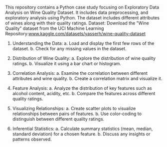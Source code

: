 This repository contains a Python case study focusing on Exploratory Data Analysis on 
Wine Quality Dataset. It includes data preprocessing, and exploratory analysis using Python.
The dataset includes different attributes of wines along with their quality ratings.
Dataset: Download the "Wine Quality" dataset from the UCI Machine Learning Repository:www.kaggle.com/datasets/yasserh/wine-quality-dataset

1. Understanding the Data:
a. Load and display the first few rows of the dataset.
b. Check for any missing values in the dataset.

2. Distribution of Wine Quality:
a. Explore the distribution of wine quality ratings.
b. Visualize it using a bar chart or histogram.

3. Correlation Analysis:
a. Examine the correlation between different attributes and wine quality.
b. Create a correlation matrix and visualize it.

4. Feature Analysis:
a. Analyze the distribution of key features such as alcohol content, acidity, etc.
b. Compare the features across different quality ratings.

5. Visualizing Relationships:
a. Create scatter plots to visualize relationships between pairs of features.
b. Use color-coding to distinguish between different quality ratings.

6. Inferential Statistics:
a. Calculate summary statistics (mean, median, standard deviation) for a chosen feature.
b. Discuss any insights or patterns observed.
